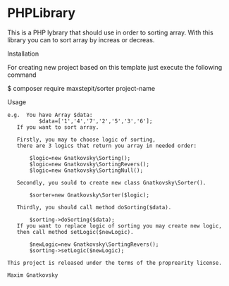   <h1>PHPLibrary </h1>

This is a PHP lybrary that should use in order to sorting array. With this library you can to sort array by increas or decreas.

Installation

For creating new project based on this template just execute the following command

$ composer require maxstepit/sorter project-name

    

Usage

    e.g.  You have Array $data:
              $data=['1','4','7','2','5','3','6'];
       If you want to sort array.
       
       Firstly, you may to choose logic of sorting, 
       there are 3 logics that return you array in needed order:
       
           $logic=new Gnatkovsky\Sorting();
           $logic=new Gnatkovsky\SortingRevers();
           $logic=new Gnatkovsky\SortingNull();
       
       Secondly, you sould to create new class Gnatkovsky\Sorter().
       
           $sorter=new Gnatkovsky\Sorter($logic);
       
       Thirdly, you should call method doSorting($data).
       
           $sorting->doSorting($data);
       If you want to replace logic of sorting you may create new logic,
       then call method setLogic($newLogic).
       
           $newLogic=new Gnatkovsky\SortingRevers();  
           $sorting->setLogic($newLogic);
           
    This project is released under the terms of the proprearity license.

    Maxim Gnatkovsky